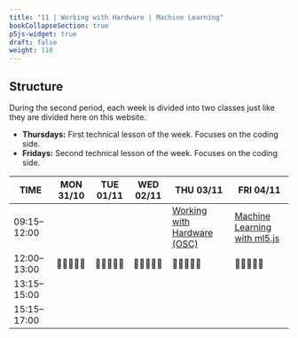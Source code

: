 ```yaml
---
title: "11 | Working with Hardware | Machine Learning"
bookCollapseSection: true
p5js-widget: true
draft: false
weight: 110
---
```


## Structure

During the second period, each week is divided into two classes just like they are divided here on this website.

- **Thursdays:** First technical lesson of the week. Focuses on the coding side.
- **Fridays:** Second technical lesson of the week. Focuses on the coding side.

<div class="calendar">

| TIME | MON 31/10 | TUE 01/11 | WED 02/11 | THU 03/11 | FRI 04/11 |
| --- | --- | --- | --- | --- | --- |
| 09:15–12:00 |  |  |  | [Working with Hardware (OSC)](./lesson-01) | [Machine Learning with ml5.js](./lesson-01) |
| 12:00–13:00| 🥗🍜🍱🍝🍕 | 🥗🍜🍱🍝🍕 | 🥗🍜🍱🍝🍕 | 🥗🍜🍱🍝🍕 | 🥗🍜🍱🍝🍕 |
| 13:15–15:00 |  |  |  |  |  |
| 15:15–17:00 |  |  |  |  |  |

</div> 